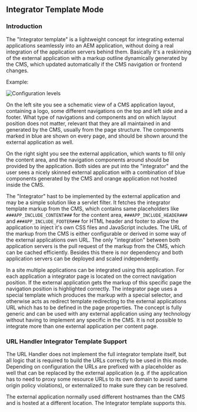 ## Integrator Template Mode


### Introduction

The "Integrator template" is a lightweight concept for integrating external applications seamlessly into an AEM application, without doing a real integration of the application servers behind them. Basically it's a reskinning of the external application with a markup outline dynamically generated by the CMS, which updated automatically if the CMS navigation or frontend changes.

Example:

![Configuration levels](images/integrator_concept.gif)

On the left site you see a schematic view of a CMS application layout, containing a logo, some different navigations on the top and left side and a footer. What type of navigations and components and on which layout position does not matter, relevant that they are all maintained in and generated by the CMS, usually from the page structure. The components marked in blue are shown on every page, and should be shown around the external application as well.

On the right sight you see the external application, which wants to fill only the content area, and the navigation components around should be provided by the application. Both sides are put into the "integrator" and the user sees a nicely skinned external application with a combination of blue components generated by the CMS and orange application not hosted inside the CMS.

The "Integrator" hast to be implemented by the external application and may be a simple solution like a servlet filter. It fetches the integrator template markup from the CMS, which contains same placeholders like `###APP_INCLUDE_CONTENT###` for the content area, `###APP_INCLUDE_HEADER###` and `###APP_INCLUDE_FOOTER###` for HTML header and footer to allow the application to inject it's own CSS files and JavaScript includes. The URL of the markup from the CMS is either configurable or derived in some way of the external applications own URL. The only "integration" between both application servers is the pull request of the markup from the CMS, which can be cached efficiently. Besides this there is nor dependency and both application servers can be deployed and scaled independently.

In a site multiple applications can be integrated using this application. For each application a integrator page is located on the correct navigation position. If the external application gets the markup of this specific page the navigation position is highlighted correctly. The integrator page uses a special template which produces the markup with a special selector, and otherwise acts as redirect template redirecting to the external applications URL which has to be defined in the page properties. The concept is fully generic and can be used with any external application using any technology without having to implement any specific in the CMS. It is not possible to integrate more than one external application per content page.


### URL Handler Integrator Template Support

The URL Handler does not implement the full integrator template itself, but all logic that is required to build the URLs correctly to be used in this mode. Depending on configuration the URLs are prefixed with a placeholder as well that can be replaced by the external application (e.g. if the application has to need to proxy some resource URLs to its own domain to avoid same origin policy violations), or externalized to make sure they can be resolved.

The external application normally used different hostnames than the CMS and is hosted at a different location. The Integrator template supports this.
